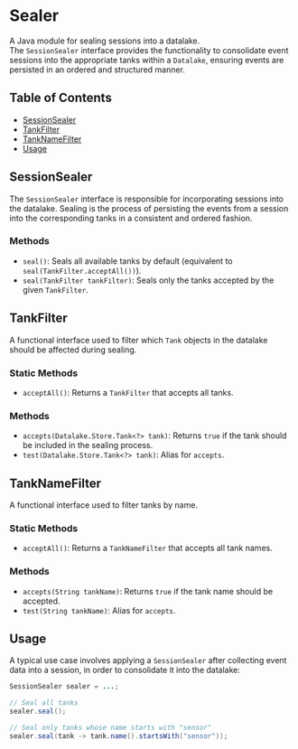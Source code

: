 # Sealer

A Java module for sealing sessions into a datalake.  
The `SessionSealer` interface provides the functionality to consolidate event sessions into the appropriate tanks within a `Datalake`, ensuring events are persisted in an ordered and structured manner.

## Table of Contents
- [SessionSealer](#sessionsealer)
- [TankFilter](#tankfilter)
- [TankNameFilter](#tanknamefilter)
- [Usage](#usage)

## SessionSealer

The `SessionSealer` interface is responsible for incorporating sessions into the datalake. Sealing is the process of persisting the events from a session into the corresponding tanks in a consistent and ordered fashion.

### Methods

- `seal()`: Seals all available tanks by default (equivalent to `seal(TankFilter.acceptAll())`).
- `seal(TankFilter tankFilter)`: Seals only the tanks accepted by the given `TankFilter`.

## TankFilter

A functional interface used to filter which `Tank` objects in the datalake should be affected during sealing.

### Static Methods

- `acceptAll()`: Returns a `TankFilter` that accepts all tanks.

### Methods

- `accepts(Datalake.Store.Tank<?> tank)`: Returns `true` if the tank should be included in the sealing process.
- `test(Datalake.Store.Tank<?> tank)`: Alias for `accepts`.

## TankNameFilter

A functional interface used to filter tanks by name.

### Static Methods

- `acceptAll()`: Returns a `TankNameFilter` that accepts all tank names.

### Methods

- `accepts(String tankName)`: Returns `true` if the tank name should be accepted.
- `test(String tankName)`: Alias for `accepts`.

## Usage

A typical use case involves applying a `SessionSealer` after collecting event data into a session, in order to consolidate it into the datalake:

```java
SessionSealer sealer = ...;

// Seal all tanks
sealer.seal();

// Seal only tanks whose name starts with "sensor"
sealer.seal(tank -> tank.name().startsWith("sensor"));